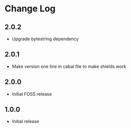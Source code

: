 # Change Log

## 2.0.2

* Upgrade bytestring dependency

## 2.0.1

* Make version one line in cabal file to make shields work

## 2.0.0

* Initial FOSS release

## 1.0.0

* Initial release
